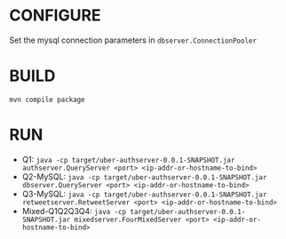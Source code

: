 CONFIGURE
=========
Set the mysql connection parameters in ``dbserver.ConnectionPooler``

BUILD
=====
``mvn compile package``

RUN
===
* Q1: ``java -cp target/uber-authserver-0.0.1-SNAPSHOT.jar authserver.QueryServer <port> <ip-addr-or-hostname-to-bind>``
* Q2-MySQL: ``java -cp target/uber-authserver-0.0.1-SNAPSHOT.jar dbserver.QueryServer <port> <ip-addr-or-hostname-to-bind>``
* Q3-MySQL: ``java -cp target/uber-authserver-0.0.1-SNAPSHOT.jar retweetserver.RetweetServer <port> <ip-addr-or-hostname-to-bind>``
* Mixed-Q1Q2Q3Q4: ``java -cp target/uber-authserver-0.0.1-SNAPSHOT.jar mixedserver.FourMixedServer <port> <ip-addr-or-hostname-to-bind>``
